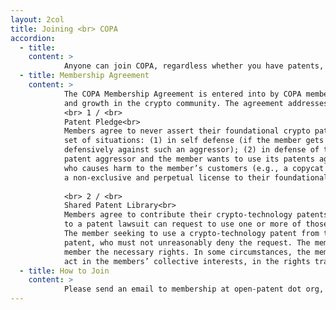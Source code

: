 ```yaml
---
layout: 2col
title: Joining <br> COPA
accordion:
  - title: 
    content: >   
            Anyone can join COPA, regardless whether you have patents, by signing the <a href="https://open-patent.org/wp-content/uploads/2020/09/C0PAMembershipAgreement.pdf" target="_blank" class="cp-hyperlink-dark">COPA Membership Agreement.</a>.
  - title: Membership Agreement
    content: > 
            The COPA Membership Agreement is entered into by COPA members to address the threat of patents being used to stifle innovation
            and growth in the crypto community. The agreement addresses two major objectives:
            <br> 1 / <br>
            Patent Pledge<br>
            Members agree to never assert their foundational crypto patents offensively against anyone, except under the following limited
            set of situations: (1) in self defense (if the member gets sued by a patent aggressor and the member wants to use its patents
            defensively against such an aggressor); (2) in defense of the community (if anyone else in the crypto community is attacked by a
            patent aggressor and the member wants to use its patents against such an aggressor); or (3) in defense against an impersonator
            who causes harm to the member’s customers (e.g., a copycat scammer of the member’s products). Members accomplish this by granting
            a non-exclusive and perpetual license to their foundational crypto patents, subject to the exceptions above.<br><br>
            
            <br> 2 / <br>
            Shared Patent Library<br>
            Members agree to contribute their crypto-technology patents to a “shared patent library” so that another member that is subject 
            to a patent lawsuit can request to use one or more of those crypto-technology patents defensively against the patent aggressor. 
            The member seeking to use a crypto-technology patent from the shared patent library will make a request to the owner of the 
            patent, who must not unreasonably deny the request. The members will then negotiate specific terms for granting the requesting 
            member the necessary rights. In some circumstances, the members may decide to involve COPA, as a neutral party that is able to 
            act in the members’ collective interests, in the rights transfer process.
  - title: How to Join
    content: > 
            Please send an email to membership at open-patent dot org, indicating your company or affiliation, and your role.
---
```

